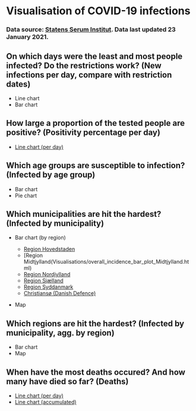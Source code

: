 # Visualisation of COVID-19 infections

### Data source: [Statens Serum Institut](https://covid19.ssi.dk/overvagningsdata). Data last updated 23 January 2021.

## On which days were the least and most people infected? Do the restrictions work? (New infections per day, compare with restriction dates)

- Line chart
- Bar chart

## How large a proportion of the tested people are positive? (Positivity percentage per day)

- [Line chart (per day)](Visualisations/positivity_percentage_line_plot.html)

## Which age groups are susceptible to infection? (Infected by age group)

- Bar chart
- Pie chart

## Which municipalities are hit the hardest? (Infected by municipality)

- Bar chart (by region)
	- [Region Hovedstaden](Visualisations/overall_incidence_bar_plot_Hovedstaden.html)
	- [Region Midtjylland(Visualisations/overall_incidence_bar_plot_Midtjylland.html)
	- [Region Nordjylland](Visualisations/overall_incidence_bar_plot_Nordjylland.html)
	- [Region Sjælland](Visualisations/overall_incidence_bar_plot_Sjælland.html)
	- [Region Syddanmark](Visualisations/overall_incidence_bar_plot_Syddanmark.html)
	- [Christiansø (Danish Defence)](Visualisations/overall_incidence_bar_plot_Christiansø.html)

- Map

## Which regions are hit the hardest? (Infected by municipality, agg. by region)

- Bar chart
- Map

## When have the most deaths occured? And how many have died so far? (Deaths)

- [Line chart (per day)](Visualisations/deaths_line_plot.html)
- [Line chart (accumulated)](Visualisations/cumulated_deaths_line_plot.html)